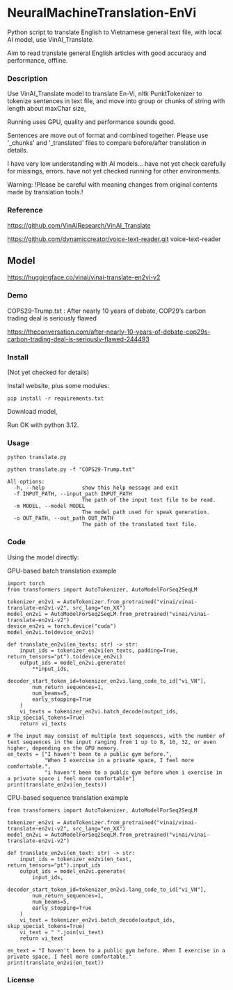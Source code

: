 # NeuralMachineTranslation-EnVi

Python script to translate English to Vietnamese general text file, with local AI model, use VinAI_Translate.

Aim to read translate general English articles with good accuracy and performance, offline.

### Description
Use VinAI_Translate model to translate En-Vi,
nltk PunktTokenizer to tokenize sentences in text file, and move into group or chunks of string with length about maxChar size,

Running uses GPU, quality and performance sounds good.

Sentences are move out of format and combined together. Please use '_chunks' and '_translated' files to compare before/after translation in details.

I have very low understanding with AI models... 
have not yet check carefully for missings, errors.
have not yet checked running for other environments.

Warning: !Please be careful with meaning changes from original contents made by translation tools.!

### Reference 

https://github.com/VinAIResearch/VinAI_Translate

https://github.com/dynamiccreator/voice-text-reader.git voice-text-reader

## Model

https://huggingface.co/vinai/vinai-translate-en2vi-v2

### Demo
COPS29-Trump.txt : After nearly 10 years of debate, COP29’s carbon trading deal is seriously flawed

https://theconversation.com/after-nearly-10-years-of-debate-cop29s-carbon-trading-deal-is-seriously-flawed-244493

### Install

(Not yet checked for details)

Install website, plus some modules:
```
pip install -r requirements.txt
```

Download model,

Run OK with python 3.12.

### Usage

```
python translate.py
```
```
python translate.py -f "COPS29-Trump.txt"
```

```
All options:
  -h, --help            show this help message and exit
  -f INPUT_PATH, --input_path INPUT_PATH
                        The path of the input text file to be read.
  -m MODEL, --model MODEL
                        The model path used for speak generation.
  -o OUT_PATH, --out_path OUT_PATH
                        The path of the translated text file.
```

### Code
Using the model directly:

GPU-based batch translation example
```
import torch
from transformers import AutoTokenizer, AutoModelForSeq2SeqLM

tokenizer_en2vi = AutoTokenizer.from_pretrained("vinai/vinai-translate-en2vi-v2", src_lang="en_XX")
model_en2vi = AutoModelForSeq2SeqLM.from_pretrained("vinai/vinai-translate-en2vi-v2")
device_en2vi = torch.device("cuda")
model_en2vi.to(device_en2vi)

def translate_en2vi(en_texts: str) -> str:
    input_ids = tokenizer_en2vi(en_texts, padding=True, return_tensors="pt").to(device_en2vi)
    output_ids = model_en2vi.generate(
        **input_ids,
        decoder_start_token_id=tokenizer_en2vi.lang_code_to_id["vi_VN"],
        num_return_sequences=1,
        num_beams=5,
        early_stopping=True
    )
    vi_texts = tokenizer_en2vi.batch_decode(output_ids, skip_special_tokens=True)
    return vi_texts

# The input may consist of multiple text sequences, with the number of text sequences in the input ranging from 1 up to 8, 16, 32, or even higher, depending on the GPU memory.
en_texts = ["I haven't been to a public gym before.",
            "When I exercise in a private space, I feel more comfortable.",
            "i haven't been to a public gym before when i exercise in a private space i feel more comfortable"]
print(translate_en2vi(en_texts))
```

CPU-based sequence translation example
```
from transformers import AutoTokenizer, AutoModelForSeq2SeqLM

tokenizer_en2vi = AutoTokenizer.from_pretrained("vinai/vinai-translate-en2vi-v2", src_lang="en_XX")
model_en2vi = AutoModelForSeq2SeqLM.from_pretrained("vinai/vinai-translate-en2vi-v2")

def translate_en2vi(en_text: str) -> str:
    input_ids = tokenizer_en2vi(en_text, return_tensors="pt").input_ids
    output_ids = model_en2vi.generate(
        input_ids,
        decoder_start_token_id=tokenizer_en2vi.lang_code_to_id["vi_VN"],
        num_return_sequences=1,
        num_beams=5,
        early_stopping=True
    )
    vi_text = tokenizer_en2vi.batch_decode(output_ids, skip_special_tokens=True)
    vi_text = " ".join(vi_text)
    return vi_text

en_text = "I haven't been to a public gym before. When I exercise in a private space, I feel more comfortable."
print(translate_en2vi(en_text))
```

### License
